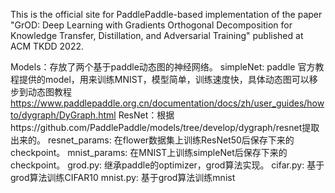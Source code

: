 This is the official site for PaddlePaddle-based implementation of the paper "GrOD: Deep Learning with Gradients Orthogonal Decomposition for Knowledge Transfer, Distillation, and Adversarial Training" published at ACM TKDD 2022.


Models：存放了两个基于paddle动态图的神经网络。
	simpleNet: paddle 官方教程提供的model，用来训练MNIST，模型简单，训练速度快，具体动态图可以移步到动态图教程
https://www.paddlepaddle.org.cn/documentation/docs/zh/user_guides/howto/dygraph/DyGraph.html
	ResNet：根据https://github.com/PaddlePaddle/models/tree/develop/dygraph/resnet提取出来的。
resnet_params: 在flower数据集上训练ResNet50后保存下来的checkpoint。
mnist_params: 在MNIST上训练simpleNet后保存下来的checkpoint。
grod.py: 继承paddle的optimizer，grod算法实现。
cifar.py: 基于grod算法训练CIFAR10
mnist.py: 基于grod算法训练mnist
